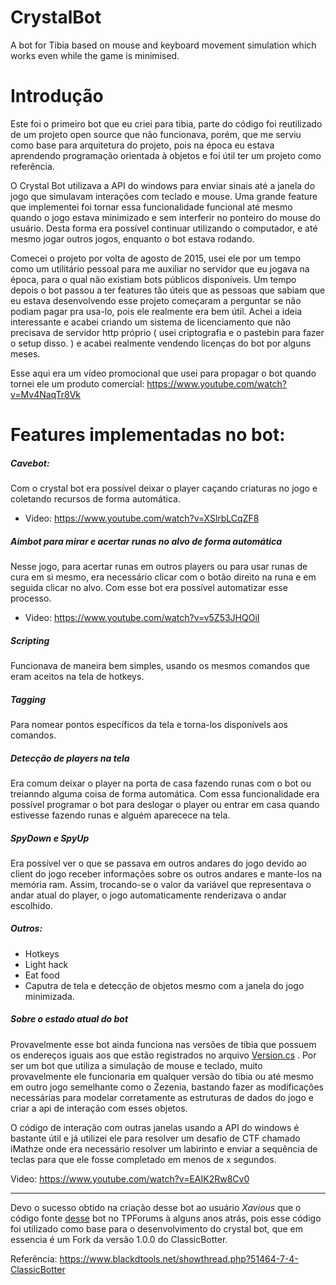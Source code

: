 # CrystalBot
A bot for Tibia based on mouse and keyboard movement simulation which works even while the game is minimised.


# Introdução

Este foi o primeiro bot que eu criei para tibia, parte do código foi reutilizado de um projeto open source que não funcionava, porém, que me serviu como base para arquitetura do projeto, pois na época eu estava aprendendo programação orientada à objetos e foi útil ter um projeto como referência.

O Crystal Bot utilizava a API do windows para enviar sinais até a janela do jogo que simulavam interações com teclado e mouse.
Uma grande feature que implementei foi tornar essa funcionalidade funcional até mesmo quando o jogo estava minimizado e sem interferir no ponteiro do mouse do usuário. Desta forma era possível continuar utilizando o computador, e até mesmo jogar outros jogos, enquanto o bot estava rodando.

Comecei o projeto por volta de agosto de 2015, usei ele por um tempo como um utilitário pessoal para me auxiliar no servidor que eu jogava na época, para o qual não existiam bots públicos disponíveis. Um tempo depois o bot passou a ter features tão úteis que as pessoas que sabiam que eu estava desenvolvendo esse projeto começaram a perguntar se não podiam pagar pra usa-lo, pois ele realmente era bem útil. Achei a ideia interessante e acabei criando um sistema de licenciamento que não precisava de servidor http próprio ( usei criptografia e o pastebin para fazer o setup disso. ) e acabei realmente vendendo licenças do bot por alguns meses.

Esse aqui era um vídeo promocional que usei para propagar o bot quando tornei ele um produto comercial: https://www.youtube.com/watch?v=Mv4NaqTr8Vk


# Features implementadas no bot:
##### Cavebot:

Com o crystal bot era possível deixar o player caçando criaturas no jogo e coletando recursos de forma automática.

  * Video: https://www.youtube.com/watch?v=XSlrbLCqZF8

##### Aimbot para mirar e acertar runas no alvo de forma automática

Nesse jogo, para acertar runas em outros players ou para usar runas de cura em si mesmo, era necessário clicar com o botão direito na runa e em seguida clicar no alvo. Com esse bot era possível automatizar esse processo.

  * Video: https://www.youtube.com/watch?v=v5Z53JHQOiI
  
##### Scripting 
Funcionava de maneira bem simples, usando os mesmos comandos que eram aceitos na tela de hotkeys.

##### Tagging 
Para nomear pontos específicos da tela e torna-los disponívels aos comandos.

##### Detecção de players na tela
Era comum deixar o player na porta de casa fazendo runas com o bot ou treianndo alguma coisa de forma automática. Com essa funcionalidade era possível programar o bot para deslogar o player ou entrar em casa quando estivesse fazendo runas e alguém aparecece na tela.

##### SpyDown e SpyUp 
Era possível ver o que se passava em outros andares do jogo devido ao client do jogo receber informações sobre os outros andares e mante-los na memória ram. Assim, trocando-se o valor da variável que representava o andar atual do player, o jogo automaticamente renderizava o andar escolhido.

##### Outros:
* Hotkeys
* Light hack
* Eat food
* Caputra de tela e detecção de objetos mesmo com a janela do jogo minimizada.

##### Sobre o estado atual do bot

Provavelmente esse bot ainda funciona nas versões de tibia que possuem os endereços iguais aos que estão registrados no arquivo [Version.cs](https://github.com/PimentelM/CrystalBot/blob/master/ClassicBotter/Addresses/Version.cs) . Por ser um bot que utiliza a simulação de mouse e teclado, muito provavelmente ele funcionaria em qualquer versão do tibia ou até mesmo em outro jogo semelhante como o Zezenia, bastando fazer as modificações necessárias para modelar corretamente as estruturas de dados do jogo e criar a api de interação com esses objetos.

O código de interação com outras janelas usando a API do windows é bastante útil e já utilizei ele para resolver um desafio de CTF chamado iMathze onde era necessário resolver um labirinto e enviar a sequência de teclas para que ele fosse completado em menos de x segundos.

Video: https://www.youtube.com/watch?v=EAIK2Rw8Cv0


---

Devo o sucesso obtido na criação desse bot ao usuário *Xavious*  que o código fonte [desse](https://github.com/PimentelM/ClassicBotter) bot no TPForums à alguns anos atrás, pois esse código foi utilizado como base para o desenvolvimento do crystal bot, que em essencia é um Fork da versão 1.0.0 do ClassicBotter.

Referência: https://www.blackdtools.net/showthread.php?51464-7-4-ClassicBotter

